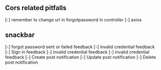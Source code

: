 ## Cors related pitfalls

[-] remember to change url in forgotpassword in controller
[-] axios

## snackbar

[-] forgot password sent or failed feedback
[-] invalid credential feedback
[-] Sign in feedback
[-] invalid credential feedback
[-] invalid credential feedback
[-] Create post notification
[-] Update post notification
[-] Delete post notification
